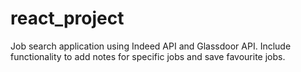 # react_project

Job search application using Indeed API and Glassdoor API.  Include functionality to add notes for specific jobs and save favourite jobs.
